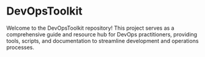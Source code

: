 # DevOpsToolkit
Welcome to the DevOpsToolkit repository! This project serves as a comprehensive guide and resource hub for DevOps practitioners, providing tools, scripts, and documentation to streamline development and operations processes.
